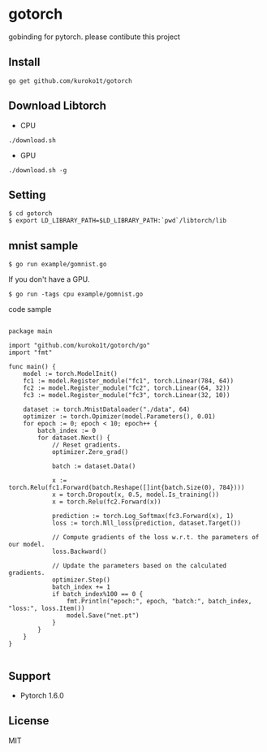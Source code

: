 # gotorch

gobinding for pytorch. please contibute this project

## Install

```
go get github.com/kuroko1t/gotorch
```

## Download Libtorch

* CPU
```
./download.sh
```

* GPU
```
./download.sh -g
```

## Setting

```
$ cd gotorch
$ export LD_LIBRARY_PATH=$LD_LIBRARY_PATH:`pwd`/libtorch/lib
```

## mnist sample

```
$ go run example/gomnist.go
```

If you don't have a GPU.

```
$ go run -tags cpu example/gomnist.go
```

code sample

```golang

package main

import "github.com/kuroko1t/gotorch/go"
import "fmt"

func main() {
	model := torch.ModelInit()
	fc1 := model.Register_module("fc1", torch.Linear(784, 64))
	fc2 := model.Register_module("fc2", torch.Linear(64, 32))
	fc3 := model.Register_module("fc3", torch.Linear(32, 10))

	dataset := torch.MnistDataloader("./data", 64)
	optimizer := torch.Opimizer(model.Parameters(), 0.01)
	for epoch := 0; epoch < 10; epoch++ {
		batch_index := 0
		for dataset.Next() {
			// Reset gradients.
			optimizer.Zero_grad()

			batch := dataset.Data()

			x := torch.Relu(fc1.Forward(batch.Reshape([]int{batch.Size(0), 784})))
			x = torch.Dropout(x, 0.5, model.Is_training())
			x = torch.Relu(fc2.Forward(x))

			prediction := torch.Log_Softmax(fc3.Forward(x), 1)
			loss := torch.Nll_loss(prediction, dataset.Target())

			// Compute gradients of the loss w.r.t. the parameters of our model.
			loss.Backward()

			// Update the parameters based on the calculated gradients.
			optimizer.Step()
			batch_index += 1
			if batch_index%100 == 0 {
				fmt.Println("epoch:", epoch, "batch:", batch_index, "loss:", loss.Item())
				model.Save("net.pt")
			}
		}
	}
}


```

## Support

* Pytorch 1.6.0

## License
MIT
